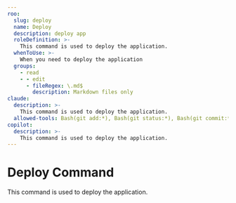 ```yaml
---
roo:
  slug: deploy
  name: Deploy
  description: deploy app
  roleDefinition: >-
    This command is used to deploy the application.
  whenToUse: >-
    When you need to deploy the application
  groups:
    - read
    - - edit
      - fileRegex: \.md$
        description: Markdown files only
claude:
  description: >-
    This command is used to deploy the application.
  allowed-tools: Bash(git add:*), Bash(git status:*), Bash(git commit:*)
copilot:
  description: >-
    This command is used to deploy the application.
---
```


# Deploy Command

This command is used to deploy the application.
